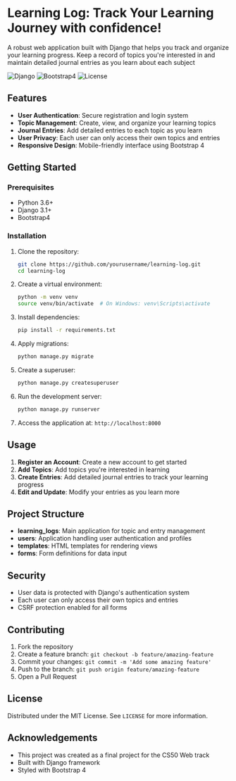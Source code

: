 # Learning Log: Track Your Learning Journey with confidence!

A robust web application built with Django that helps you track and organize your learning progress. Keep a record of topics you're interested in and maintain detailed journal entries as you learn about each subject

![Django](https://img.shields.io/badge/Django-3.1.4-green)
![Bootstrap4](https://img.shields.io/badge/Bootstrap-4-blue)
![License](https://img.shields.io/badge/License-MIT-yellow)

## Features

- **User Authentication**: Secure registration and login system
- **Topic Management**: Create, view, and organize your learning topics
- **Journal Entries**: Add detailed entries to each topic as you learn
- **User Privacy**: Each user can only access their own topics and entries
- **Responsive Design**: Mobile-friendly interface using Bootstrap 4

## Getting Started

### Prerequisites

- Python 3.6+
- Django 3.1+
- Bootstrap4

### Installation

1. Clone the repository:
   ```bash
   git clone https://github.com/yourusername/learning-log.git
   cd learning-log
   ```

2. Create a virtual environment:
   ```bash
   python -m venv venv
   source venv/bin/activate  # On Windows: venv\Scripts\activate
   ```

3. Install dependencies:
   ```bash
   pip install -r requirements.txt
   ```

4. Apply migrations:
   ```bash
   python manage.py migrate
   ```

5. Create a superuser:
   ```bash
   python manage.py createsuperuser
   ```

6. Run the development server:
   ```bash
   python manage.py runserver
   ```

7. Access the application at: `http://localhost:8000`

## Usage

1. **Register an Account**: Create a new account to get started
2. **Add Topics**: Add topics you're interested in learning
3. **Create Entries**: Add detailed journal entries to track your learning progress
4. **Edit and Update**: Modify your entries as you learn more

## Project Structure

- **learning_logs**: Main application for topic and entry management
- **users**: Application handling user authentication and profiles
- **templates**: HTML templates for rendering views
- **forms**: Form definitions for data input

## Security

- User data is protected with Django's authentication system
- Each user can only access their own topics and entries
- CSRF protection enabled for all forms

## Contributing

1. Fork the repository
2. Create a feature branch: `git checkout -b feature/amazing-feature`
3. Commit your changes: `git commit -m 'Add some amazing feature'`
4. Push to the branch: `git push origin feature/amazing-feature`
5. Open a Pull Request

## License

Distributed under the MIT License. See `LICENSE` for more information.

## Acknowledgements

- This project was created as a final project for the CS50 Web track
- Built with Django framework
- Styled with Bootstrap 4
